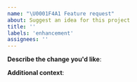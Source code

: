 ```yaml
---
name: "\U0001F4A1 Feature request"
about: Suggest an idea for this project
title: ''
labels: 'enhancement'
assignees: ''
---
```


**Describe the change you'd like**:

**Additional context**:

